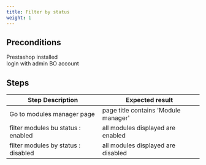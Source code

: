 ```yaml
---
title: Filter by status
weight: 1
---
```


## Preconditions

Prestashop installed\
login with admin BO account
## Steps
| Step Description | Expected result |
| ----- | ----- |
| Go to modules manager page | page title contains 'Module manager' |
| filter modules bu status : enabled | all modules displayed are enabled |
| filter modules by status : disabled | all modules displayed are disabled |

